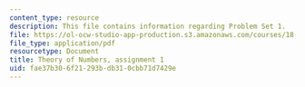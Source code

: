 ```yaml
---
content_type: resource
description: This file contains information regarding Problem Set 1.
file: https://ol-ocw-studio-app-production.s3.amazonaws.com/courses/18-781-theory-of-numbers-spring-2012/fae37b306f21293bdb310cbb71d7429e_MIT18_781S12_pset1.pdf
file_type: application/pdf
resourcetype: Document
title: Theory of Numbers, assignment 1
uid: fae37b30-6f21-293b-db31-0cbb71d7429e
---
```

